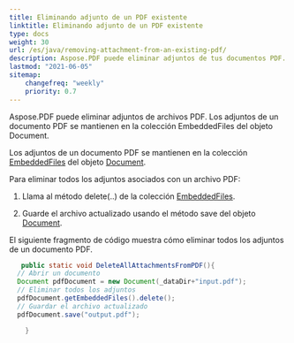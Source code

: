 ```yaml
---
title: Eliminando adjunto de un PDF existente
linktitle: Eliminando adjunto de un PDF existente
type: docs
weight: 30
url: /es/java/removing-attachment-from-an-existing-pdf/
description: Aspose.PDF puede eliminar adjuntos de tus documentos PDF. Usa la API de PDF de Java para eliminar adjuntos en archivos PDF con la biblioteca Aspose.PDF.
lastmod: "2021-06-05"
sitemap:
    changefreq: "weekly"
    priority: 0.7
---
```


Aspose.PDF puede eliminar adjuntos de archivos PDF. Los adjuntos de un documento PDF se mantienen en la colección EmbeddedFiles del objeto Document.

Los adjuntos de un documento PDF se mantienen en la colección [EmbeddedFiles](https://reference.aspose.com/pdf/java/com.aspose.pdf/EmbeddedFileCollection) del objeto [Document](https://reference.aspose.com/pdf/java/com.aspose.pdf/Document).

Para eliminar todos los adjuntos asociados con un archivo PDF:

1. Llama al método delete(..) de la colección [EmbeddedFiles](https://reference.aspose.com/pdf/java/com.aspose.pdf/EmbeddedFileCollection).

1. Guarde el archivo actualizado usando el método save del objeto [Document](https://reference.aspose.com/pdf/java/com.aspose.pdf/Document).

El siguiente fragmento de código muestra cómo eliminar todos los adjuntos de un documento PDF.

```java
   public static void DeleteAllAttachmentsFromPDF(){
  // Abrir un documento
  Document pdfDocument = new Document(_dataDir+"input.pdf");
  // Eliminar todos los adjuntos
  pdfDocument.getEmbeddedFiles().delete();
  // Guardar el archivo actualizado
  pdfDocument.save("output.pdf");

    }
```
